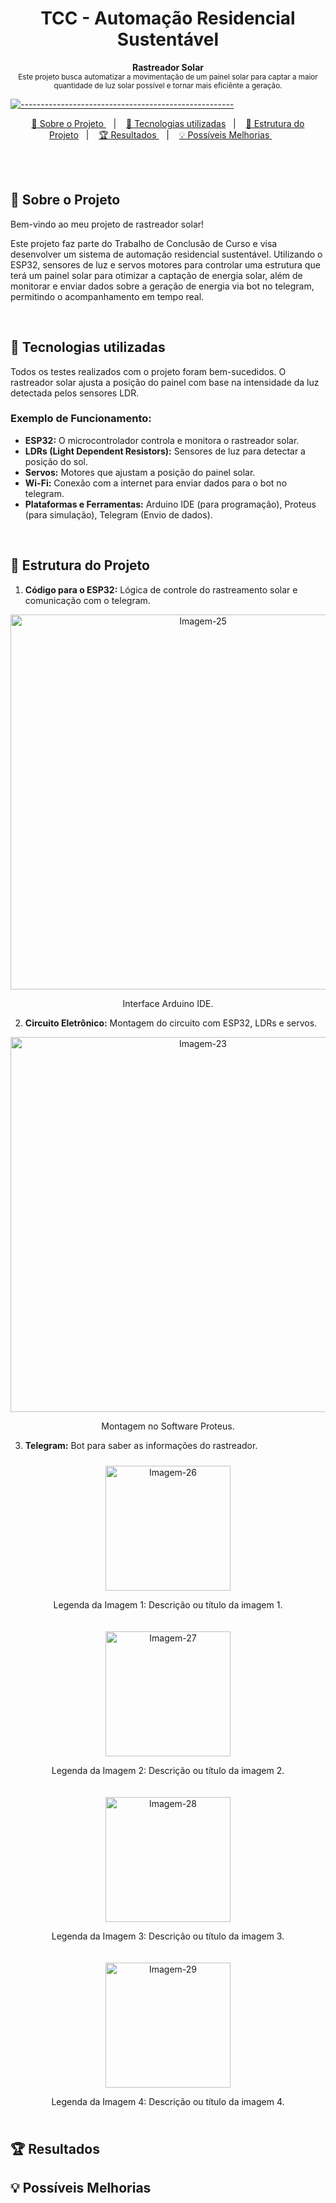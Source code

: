 <h1 align="center"> TCC - Automação Residencial Sustentável </h1>

<a id="Sumário"></a>

<p align="center">
  <b> Rastreador Solar </b></br>
  <sub> Este projeto busca automatizar a movimentação de um painel solar para captar a maior quantidade de luz solar possível e tornar mais eficiênte a geração.
  <sub>
</p>

[![-----------------------------------------------------](https://raw.githubusercontent.com/andreasbm/readme/master/assets/lines/colored.png)](#table-of-contents)

<p align="center">
  <a href="#Sobre o Projeto"> 🧩 Sobre o Projeto </a>&nbsp;&nbsp;&nbsp;|&nbsp;&nbsp;&nbsp;
  <a href="#Tecnologias utilizadas"> 🚀 Tecnologias utilizadas</a>&nbsp;&nbsp;&nbsp;|&nbsp;&nbsp;&nbsp;
  <a href="#Estrutura do Projeto"> 🧪 Estrutura do Projeto</a>&nbsp;&nbsp;&nbsp;|&nbsp;&nbsp;&nbsp;
  <a href="#Resultados"> 🏆 Resultados </a>&nbsp;&nbsp;&nbsp;|&nbsp;&nbsp;&nbsp;
  <a href="#Possíveis Melhorias"> 💡 Possíveis Melhorias </a>&nbsp;&nbsp;&nbsp;&nbsp;&nbsp;&nbsp;
</p>

<br/>

<br/>

<a id="Sobre o Projeto"></a>
## 🧩 Sobre o Projeto 

Bem-vindo ao meu projeto de rastreador solar! 

Este projeto faz parte do Trabalho de Conclusão de Curso e visa desenvolver um sistema de automação residencial sustentável. Utilizando o ESP32, sensores de luz e servos motores para controlar uma estrutura que terá um painel solar para otimizar a captação de energia solar, além de monitorar e enviar dados sobre a geração de energia via bot no telegram, permitindo o acompanhamento em tempo real.

<br/>

<a id="Tecnologias utilizadas"></a>
## 🚀 Tecnologias utilizadas 

Todos os testes realizados com o projeto foram bem-sucedidos. O rastreador solar ajusta a posição do painel com base na intensidade da luz detectada pelos sensores LDR.

### Exemplo de Funcionamento:

- **ESP32:** O microcontrolador controla e monitora o rastreador solar.
- **LDRs (Light Dependent Resistors):** Sensores de luz para detectar a posição do sol.
- **Servos:** Motores que ajustam a posição do painel solar.
- **Wi-Fi:** Conexão com a internet para enviar dados para o bot no telegram.
- **Plataformas e Ferramentas:** Arduino IDE (para programação), Proteus (para simulação), Telegram (Envio de dados).

<br/>

<a id="Estrutura do Projeto"></a>
## 🧪 Estrutura do Projeto

1. **Código para o ESP32:** Lógica de controle do rastreamento solar e comunicação com o telegram.

<p align="center">
  <a href="https://ibb.co/KjMHSfc">
    <img src="https://i.ibb.co/6R35LTc/Imagem-25.jpg" alt="Imagem-25" style="width: 600px; height: auto;">
  </a>
  <p align="center">Interface Arduino IDE.</figcaption>
</figure>

2. **Circuito Eletrônico:** Montagem do circuito com ESP32, LDRs e servos.

<p align="center">
  <a href="https://ibb.co/2Pz6N1b">
    <img src="https://i.ibb.co/nfX0CNW/Imagem-23.jpg" alt="Imagem-23" style="width: 600px; height: auto;">
  </a>
</p>
<p align="center">Montagem no Software Proteus.</p>
   
3. **Telegram:** Bot para saber as informações do rastreador.

<div style="text-align: center;">
  <div style="display: inline-block; margin: 10px;">
    <a href="https://ibb.co/k6Zy0sQ">
      <img src="https://i.ibb.co/mFpBtV6/Imagem-26.jpg" alt="Imagem-26" style="width: 200px; height: auto;">
    </a>
    <p>Legenda da Imagem 1: Descrição ou título da imagem 1.</p>
  </div>

  <div style="display: inline-block; margin: 10px;">
    <a href="https://ibb.co/XyrGMGX">
      <img src="https://i.ibb.co/CJ3SDSB/Imagem-27.jpg" alt="Imagem-27" style="width: 200px; height: auto;">
    </a>
    <p>Legenda da Imagem 2: Descrição ou título da imagem 2.</p>
  </div>

  <div style="display: inline-block; margin: 10px;">
    <a href="https://ibb.co/M8g2nJw">
      <img src="https://i.ibb.co/KN50684/Imagem-28.jpg" alt="Imagem-28" style="width: 200px; height: auto;">
    </a>
    <p>Legenda da Imagem 3: Descrição ou título da imagem 3.</p>
  </div>

  <div style="display: inline-block; margin: 10px;">
    <a href="https://ibb.co/WvwkRTK">
      <img src="https://i.ibb.co/pj8fkmX/Imagem-29.jpg" alt="Imagem-29" style="width: 200px; height: auto;">
    </a>
    <p>Legenda da Imagem 4: Descrição ou título da imagem 4.</p>
  </div>
</div>


<a id="Resultados"></a>
## 🏆 Resultados

<a id="Possíveis Melhorias"></a>
## 💡 Possíveis Melhorias



